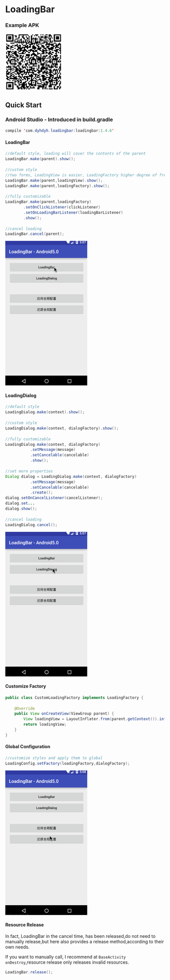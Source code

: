 # LoadingBar

### Example APK
![](loadingbar-example.png)

## Quick Start
### Android Studio - Introduced in build.gradle
```java
compile 'com.dyhdyh.loadingbar:loadingbar:1.4.6'
```
#### LoadingBar
```java
//default style, loading will cover the contents of the parent
LoadingBar.make(parent).show();

//custom style
//two forms, LoadingView is easier, LoadingFactory higher degree of freedom
LoadingBar.make(parent,loadingView).show();
LoadingBar.make(parent,loadingFactory).show();

//fully customizable
LoadingBar.make(parent,loadingFactory)
        .setOnClickListener(clickListener)
        .setOnLoadingBarListener(loadingBarListener)
        .show();
        
//cancel loading
LoadingBar.cancel(parent);
```
![](Screenshot/loadingbar.gif)
#### LoadingDialog
```java
//default style
LoadingDialog.make(context).show();

//custom style
LoadingDialog.make(context, dialogFactory).show();

//fully customizable
LoadingDialog.make(context, dialogFactory)
           .setMessage(message)
           .setCancelable(cancelable)
           .show();

//set more properties
Dialog dialog = LoadingDialog.make(context, dialogFactory)
           .setMessage(message)
           .setCancelable(cancelable)
           .create();
dialog.setOnCancelListener(cancelListener);
dialog.set...
dialog.show();
           
//cancel loading
LoadingDialog.cancel();
```
![](Screenshot/loadingdialog.gif)

#### Customize Factory
```java
public class CustomLoadingFactory implements LoadingFactory {

    @Override
    public View onCreateView(ViewGroup parent) {
        View loadingView = LayoutInflater.from(parent.getContext()).inflate(R.layout.layout_custom, parent,false);
        return loadingView;
    }
}
```


#### Global Configuration
```java
//customize styles and apply them to global
LoadingConfig.setFactory(loadingFactory,dialogFactory);

```
![](Screenshot/loading_config.gif)

#### Resource Release
In fact, LoadingBar in the cancel time, has been released,do not need to manually release,but here also provides a release method,according to their own needs.

If you want to manually call, I recommend at `BaseActivity` `onDestroy`,resource release only releases invalid resources.
```java
LoadingBar.release();
```

